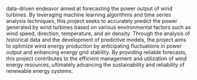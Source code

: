  data-driven endeavor aimed at forecasting the power output of wind turbines. By leveraging machine learning algorithms and time series analysis techniques, this project seeks to accurately predict the power generated by wind turbines based on various environmental factors such as wind speed, direction, temperature, and air density. Through the analysis of historical data and the development of predictive models, the project aims to optimize wind energy production by anticipating fluctuations in power output and enhancing energy grid stability. By providing reliable forecasts, this project contributes to the efficient management and utilization of wind energy resources, ultimately advancing the sustainability and reliability of renewable energy systems.

